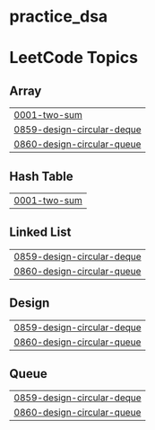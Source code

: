 # practice_dsa
<!---LeetCode Topics Start-->
# LeetCode Topics
## Array
|  |
| ------- |
| [0001-two-sum](https://github.com/anirudhsingla04/practice_dsa/tree/master/0001-two-sum) |
| [0859-design-circular-deque](https://github.com/anirudhsingla04/practice_dsa/tree/master/0859-design-circular-deque) |
| [0860-design-circular-queue](https://github.com/anirudhsingla04/practice_dsa/tree/master/0860-design-circular-queue) |
## Hash Table
|  |
| ------- |
| [0001-two-sum](https://github.com/anirudhsingla04/practice_dsa/tree/master/0001-two-sum) |
## Linked List
|  |
| ------- |
| [0859-design-circular-deque](https://github.com/anirudhsingla04/practice_dsa/tree/master/0859-design-circular-deque) |
| [0860-design-circular-queue](https://github.com/anirudhsingla04/practice_dsa/tree/master/0860-design-circular-queue) |
## Design
|  |
| ------- |
| [0859-design-circular-deque](https://github.com/anirudhsingla04/practice_dsa/tree/master/0859-design-circular-deque) |
| [0860-design-circular-queue](https://github.com/anirudhsingla04/practice_dsa/tree/master/0860-design-circular-queue) |
## Queue
|  |
| ------- |
| [0859-design-circular-deque](https://github.com/anirudhsingla04/practice_dsa/tree/master/0859-design-circular-deque) |
| [0860-design-circular-queue](https://github.com/anirudhsingla04/practice_dsa/tree/master/0860-design-circular-queue) |
<!---LeetCode Topics End-->